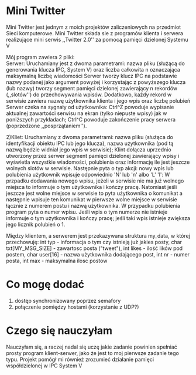 # Mini Twitter
Mini Twitter jest jednym z moich projektów zaliczeniowych na przedmiot Sieci komputerowe.
Mini Twitter składa sie z programów klienta i serwera realizujące mini serwis ,,Twitter 2.0'' za pomocą pamięci dzielonej Systemu V

Mój program zawiera 2 pliki:<br /> 
Serwer: 
Uruchamiany jest z dwoma parametrami: nazwa pliku (służącą do generowania klucza IPC, System V) oraz liczba całkowita n oznaczająca maksymalną liczbę wiadomości
Serwer tworzy klucz IPC na podstawie nazwy podanej jako argument powyżej i korzystając z powyższego klucza (lub nazwy) tworzy segment pamięci dzielonej zawierający n rekordów (,,slotów'') do przechowywania wpisów. Dodatkowo, każdy rekord w serwisie zawiera nazwę użytkownika klienta i jego wpis oraz liczbę polubień
Serwer czeka na sygnały od użytkownika:
Ctrl^Z powoduje wypisanie aktualnej zawartości serwisu na ekran (tylko niepuste wpisy) jak w poniższych przykładach;
Ctrl^C powoduje zakończenie pracy serwera (poprzedzone ,,posprzątaniem'').

2)Kliet:
Uruchamiany  z dwoma parametrami: nazwa pliku (służąca do identyfikacji obiektu IPC lub jego klucza), nazwa użytkownika (pod tą nazwą będzie widniał jego wpis w serwisie);
Klint dołącza uprzednio utworzony przez serwer segment pamięci dzielonej zawierający wpisy i wyświetla wszystkie wiadomości, polubienia oraz informację ile jest jeszcze wolnych slotów w serwisie.
Następnie pyta o typ akcji: nowy wpis lub polubienia użytkownik wpisuje odpowiednio 'N' lub 'n' albo 'L' 'l':
W przpadku dodawania nowego wpisu, jeżeli w serwisie nie ma już wolnego miejsca to informuje o tym użytkownika i kończy pracę.
Natomiast jeśli jeszcze jest wolne miejsce w serwisie to pyta użytkownika o komunikat a następnie wpisuje ten komunikat w pierwsze wolne miejsce w serwisie łącznie z numerem postu i nazwą użytkownika. 
W przypadku polubienia program pyta o numer wpisu.
Jeśli wpis o tym numerze nie istnieje informuje o tym użytkownika i kończy pracę;
jeśli taki wpis istnieje zwiększa jego licznik polubień o 1.

Między klientem, a serwerem jest przekazywana struktura my_data, w której przechowuję:
  int typ - informacja o tym czy istnieją już jakies posty,
  char txt[MY_MSG_SIZE] - zawartosc posta ("tweet"),
  int likes - ilość lików pod postem,
  char user[16] - nazwa użytkownika dodającego post,
  int nr - numer posta,
  int max - maksymalna ilosc postow

# Co mogę dodać 
1) dostęp synchronizowany poprzez semafory
2) połączenie pomiędzy hostami (korzystanie z UDP?)

# Czego się nauczyłam
Nauczyłam się, a raczej nadal się uczę jakie zadanie powinien spełniać prosty program klient-serwer, jako że jest to moj pierwsze zadanie tego typu.
Projekt pomógł mi również zrozumieć działanie pamięci współdzielonej w IPC System V
